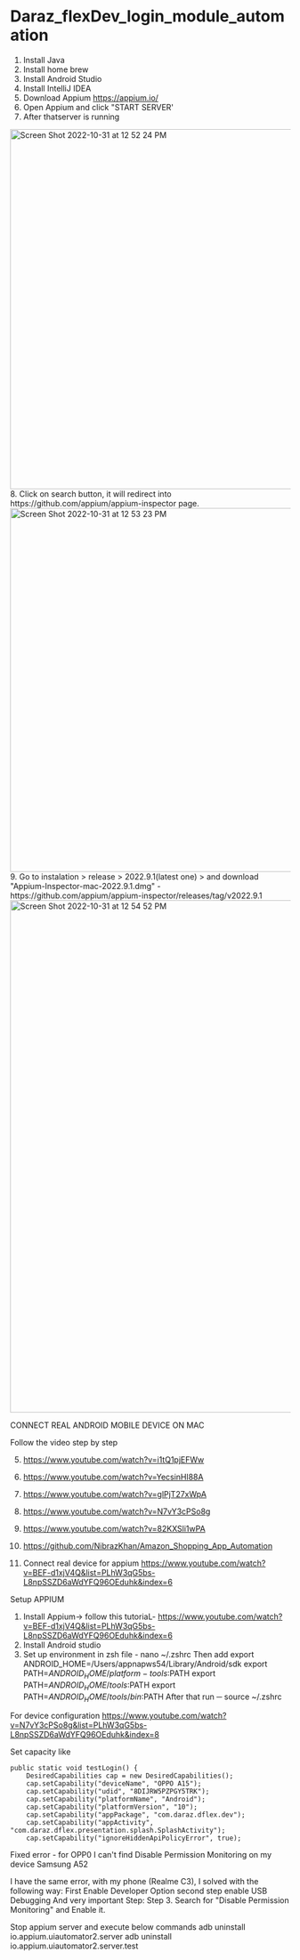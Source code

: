 # Daraz_flexDev_login_module_automation

1. Install Java
2. Install home brew
3. Install Android Studio
4. Install IntelliJ IDEA
5. Download Appium https://appium.io/
6. Open Appium and click "START SERVER'
7. After thatserver is running

<img width="647" alt="Screen Shot 2022-10-31 at 12 52 24 PM" src="https://user-images.githubusercontent.com/32488952/198948767-3bbb1da6-a2a6-488d-802a-f4c3d254527a.png">
8. Click on search button, it will redirect into https://github.com/appium/appium-inspector page.

<img width="654" alt="Screen Shot 2022-10-31 at 12 53 23 PM" src="https://user-images.githubusercontent.com/32488952/198948898-a9938831-ebab-4e28-850c-667268d8fcca.png">
9. Go to instalation > release > 2022.9.1(latest one) > and download "Appium-Inspector-mac-2022.9.1.dmg" - https://github.com/appium/appium-inspector/releases/tag/v2022.9.1

<img width="921" alt="Screen Shot 2022-10-31 at 12 54 52 PM" src="https://user-images.githubusercontent.com/32488952/198949126-89caff66-5eb6-472d-ad45-3c36f154a7af.png">

CONNECT REAL ANDROID MOBILE DEVICE ON MAC




Follow the video step by step

5. https://www.youtube.com/watch?v=i1tQ1pjEFWw
6. https://www.youtube.com/watch?v=YecsinHl88A
7. https://www.youtube.com/watch?v=glPjT27xWpA
8. https://www.youtube.com/watch?v=N7vY3cPSo8g
9. https://www.youtube.com/watch?v=82KXSli1wPA


10. https://github.com/NibrazKhan/Amazon_Shopping_App_Automation



11. Connect real device for appium 
https://www.youtube.com/watch?v=BEF-d1xjV4Q&list=PLhW3qG5bs-L8npSSZD6aWdYFQ96OEduhk&index=6


Setup APPIUM 
1. Install Appium-> follow this tutoriaL- https://www.youtube.com/watch?v=BEF-d1xjV4Q&list=PLhW3qG5bs-L8npSSZD6aWdYFQ96OEduhk&index=6
2. Install Android studio
3. Set up environment in zsh file -
nano ~/.zshrc
Then add
export ANDROID_HOME=/Users/appnapws54/Library/Android/sdk
export PATH=$ANDROID_HOME/platform-tools:$PATH
export PATH=$ANDROID_HOME/tools:$PATH
export PATH=$ANDROID_HOME/tools/bin:$PATH
After that run 
─ source ~/.zshrc   


For device configuration 
https://www.youtube.com/watch?v=N7vY3cPSo8g&list=PLhW3qG5bs-L8npSSZD6aWdYFQ96OEduhk&index=8

Set capacity like 


	public static void testLogin() {
		DesiredCapabilities cap = new DesiredCapabilities();
		cap.setCapability("deviceName", "OPPO A15");
		cap.setCapability("udid", "8DIJRW5PZPGY5TRK");
		cap.setCapability("platformName", "Android");
		cap.setCapability("platformVersion", "10");
		cap.setCapability("appPackage", "com.daraz.dflex.dev");
		cap.setCapability("appActivity", "com.daraz.dflex.presentation.splash.SplashActivity");
		cap.setCapability("ignoreHiddenApiPolicyError", true);




Fixed error - for OPP0
I can't find Disable Permission Monitoring on my device Samsung A52

I have the same error, with my phone (Realme C3), I solved with the following way: First Enable Developer Option second step enable USB Debugging And very important Step: Step 3. Search for "Disable Permission Monitoring" and Enable it.



 
Stop appium server and execute below commands
adb uninstall io.appium.uiautomator2.server  adb uninstall io.appium.uiautomator2.server.test
